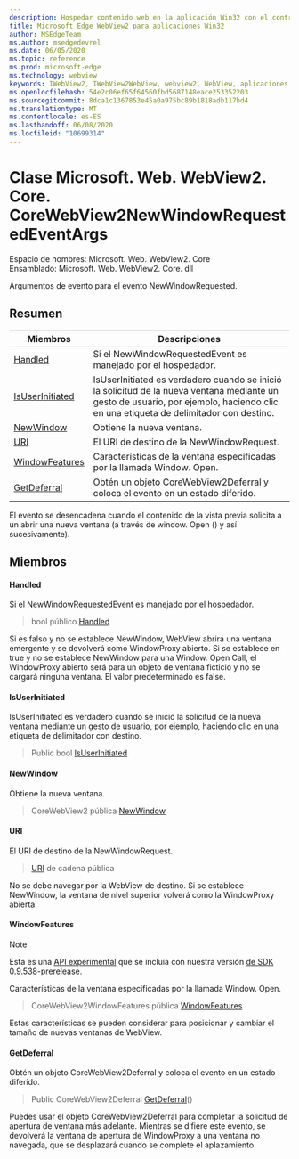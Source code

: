 ```yaml
---
description: Hospedar contenido web en la aplicación Win32 con el control Microsoft Edge WebView2
title: Microsoft Edge WebView2 para aplicaciones Win32
author: MSEdgeTeam
ms.author: msedgedevrel
ms.date: 06/05/2020
ms.topic: reference
ms.prod: microsoft-edge
ms.technology: webview
keywords: IWebView2, IWebView2WebView, webview2, WebView, aplicaciones Win32, Win32, Edge, ICoreWebView2, ICoreWebView2Controller, control de explorador, HTML Edge
ms.openlocfilehash: 54e2c06ef65f64560fbd5687148eace253352203
ms.sourcegitcommit: 8dca1c1367853e45a0a975bc89b1818adb117bd4
ms.translationtype: MT
ms.contentlocale: es-ES
ms.lasthandoff: 06/08/2020
ms.locfileid: "10699314"
---
```

# Clase Microsoft. Web. WebView2. Core. CoreWebView2NewWindowRequestedEventArgs 

Espacio de nombres: Microsoft. Web. WebView2. Core \
Ensamblado: Microsoft. Web. WebView2. Core. dll

Argumentos de evento para el evento NewWindowRequested.

## Resumen

 Miembros                        | Descripciones
--------------------------------|---------------------------------------------
[Handled](#handled) | Si el NewWindowRequestedEvent es manejado por el hospedador.
[IsUserInitiated](#isuserinitiated) | IsUserInitiated es verdadero cuando se inició la solicitud de la nueva ventana mediante un gesto de usuario, por ejemplo, haciendo clic en una etiqueta de delimitador con destino.
[NewWindow](#newwindow) | Obtiene la nueva ventana.
[URI](#uri) | El URI de destino de la NewWindowRequest.
[WindowFeatures](#windowfeatures) | Características de la ventana especificadas por la llamada Window. Open.
[GetDeferral](#getdeferral) | Obtén un objeto CoreWebView2Deferral y coloca el evento en un estado diferido.

El evento se desencadena cuando el contenido de la vista previa solicita a un abrir una nueva ventana (a través de window. Open () y así sucesivamente).

## Miembros

#### Handled 

Si el NewWindowRequestedEvent es manejado por el hospedador.

> bool público [Handled](#handled)

Si es falso y no se establece NewWindow, WebView abrirá una ventana emergente y se devolverá como WindowProxy abierto. Si se establece en true y no se establece NewWindow para una Window. Open Call, el WindowProxy abierto será para un objeto de ventana ficticio y no se cargará ninguna ventana. El valor predeterminado es false.

#### IsUserInitiated 

IsUserInitiated es verdadero cuando se inició la solicitud de la nueva ventana mediante un gesto de usuario, por ejemplo, haciendo clic en una etiqueta de delimitador con destino.

> Public bool [IsUserInitiated](#isuserinitiated)

#### NewWindow 

Obtiene la nueva ventana.

> CoreWebView2 pública [NewWindow](#newwindow)

#### URI 

El URI de destino de la NewWindowRequest.

> [URI](#uri) de cadena pública

No se debe navegar por la WebView de destino. Si se establece NewWindow, la ventana de nivel superior volverá como la WindowProxy abierta.

#### WindowFeatures 

> [!NOTE]
> Esta es una [API experimental](../../../concepts/versioning.md#experimental-apis) que se incluía con nuestra versión [de SDK 0.9.538-prerelease](../../../releasenotes.md#09538).

Características de la ventana especificadas por la llamada Window. Open.

> CoreWebView2WindowFeatures pública [WindowFeatures](#windowfeatures)

Estas características se pueden considerar para posicionar y cambiar el tamaño de nuevas ventanas de WebView.

#### GetDeferral 

Obtén un objeto CoreWebView2Deferral y coloca el evento en un estado diferido.

> Public CoreWebView2Deferral [GetDeferral](#getdeferral)()

Puedes usar el objeto CoreWebView2Deferral para completar la solicitud de apertura de ventana más adelante. Mientras se difiere este evento, se devolverá la ventana de apertura de WindowProxy a una ventana no navegada, que se desplazará cuando se complete el aplazamiento.

